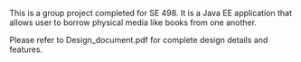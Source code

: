 This is a group project completed for SE 498. It is a Java EE application that allows user to borrow physical media like books from one another.

Please refer to Design_document.pdf for complete design details and features.